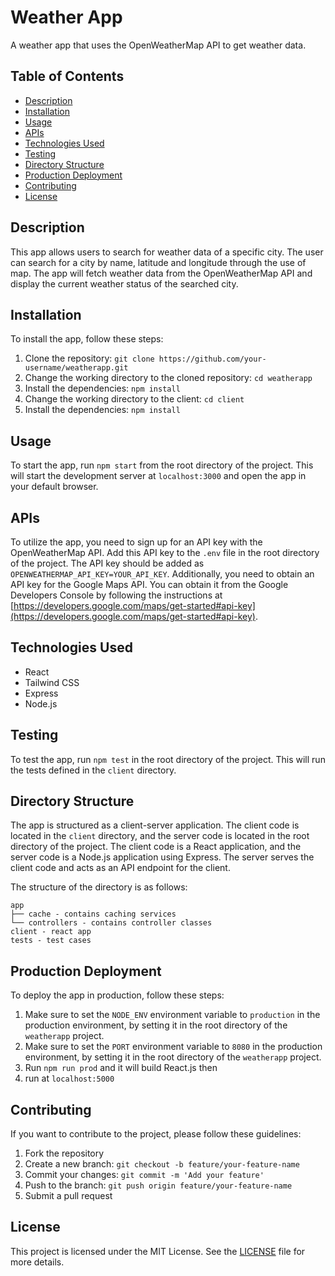# Weather App

A weather app that uses the OpenWeatherMap API to get weather data.

## Table of Contents

- [Description](#description)
- [Installation](#installation)
- [Usage](#usage)
- [APIs](#apis)
- [Technologies Used](#technologies-used)
- [Testing](#testing)
- [Directory Structure](#directory-structure)
- [Production Deployment](#production-deployment)
- [Contributing](#contributing)
- [License](#license)

## Description

This app allows users to search for weather data of a specific city. The user can search for a city by name, latitude and longitude through the use of map. The app will fetch weather data from the OpenWeatherMap API and display the current weather status of the searched city.

## Installation

To install the app, follow these steps:

1. Clone the repository: `git clone https://github.com/your-username/weatherapp.git`
1. Change the working directory to the cloned repository: `cd weatherapp`
1. Install the dependencies: `npm install`
1. Change the working directory to the client: `cd client`
1. Install the dependencies: `npm install`

## Usage

To start the app, run `npm start` from the root directory of the project.
This will start the development server at `localhost:3000` and open the app in your default browser.

## APIs

To utilize the app, you need to sign up for an API key with the OpenWeatherMap API. Add this API key to the `.env` file in the root directory of the project. The API key should be added as `OPENWEATHERMAP_API_KEY=YOUR_API_KEY`. Additionally, you need to obtain an API key for the Google Maps API. You can obtain it from the Google Developers Console by following the instructions at [https://developers.google.com/maps/get-started#api-key](https://developers.google.com/maps/get-started#api-key).

## Technologies Used

- React
- Tailwind CSS
- Express
- Node.js

## Testing

To test the app, run `npm test` in the root directory of the project. This will run the tests defined in the `client` directory.


## Directory Structure

The app is structured as a client-server application. The client code is located in the `client` directory, and the server code is located in the root directory of the project. The client code is a React application, and the server code is a Node.js application using Express. The server serves the client code and acts as an API endpoint for the client.

The structure of the directory is as follows:

    app
    ├── cache - contains caching services
    └── controllers - contains controller classes
    client - react app
    tests - test cases

## Production Deployment

To deploy the app in production, follow these steps:

1. Make sure to set the `NODE_ENV` environment variable to `production` in the production environment, by setting it in the root directory of the `weatherapp` project.
1. Make sure to set the `PORT` environment variable to `8080` in the production environment, by setting it in the root directory of the `weatherapp` project.
1. Run `npm run prod` and it will build React.js then
1. run at `localhost:5000`

## Contributing

If you want to contribute to the project, please follow these guidelines:

1. Fork the repository
2. Create a new branch: `git checkout -b feature/your-feature-name`
3. Commit your changes: `git commit -m 'Add your feature'`
4. Push to the branch: `git push origin feature/your-feature-name`
5. Submit a pull request

## License

This project is licensed under the MIT License. See the [LICENSE](LICENSE) file for more details.